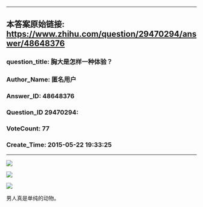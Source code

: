 ----------------------------------------
## 本答案原始链接: https://www.zhihu.com/question/29470294/answer/48648376
### question_title: 胸大是怎样一种体验？
### Author_Name: 匿名用户
### Answer_ID: 48648376
### Question_ID 29470294: 
### VoteCount: 77
### Create_Time: 2015-05-22 19:33:25
----------------------------------------
![](/home/shimeng/code_for_test/learn_bs4/zhihu_to_md_git/image/839c8cee980022f5f005fa890b94cde8_r.jpg)

  
![](/home/shimeng/code_for_test/learn_bs4/zhihu_to_md_git/image/1de245e9b1d20dee21ca1cac82d71fab_r.jpg)


![](/home/shimeng/code_for_test/learn_bs4/zhihu_to_md_git/image/433f6f00432126bf4f1a073f3e51c02b_r.jpg)

 男人真是单纯的动物。


